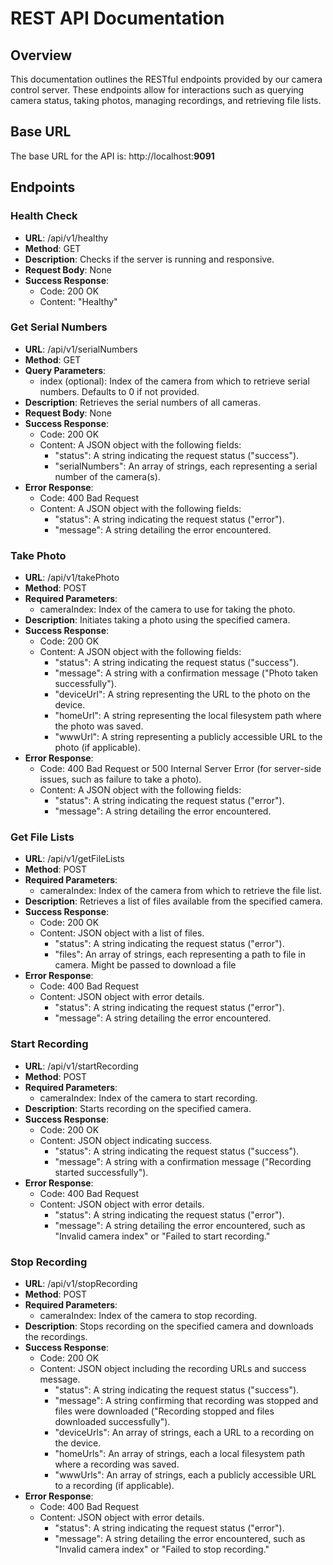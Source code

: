 # REST API Documentation
## Overview
This documentation outlines the RESTful endpoints provided by our camera control server. These endpoints allow for interactions such as querying camera status, taking photos, managing recordings, and retrieving file lists.

## Base URL
The base URL for the API is: http://localhost:**9091**

## Endpoints
### Health Check
- **URL**: /api/v1/healthy
- **Method**: GET
- **Description**: Checks if the server is running and responsive.
- **Request Body**: None
- **Success Response**:
    - Code: 200 OK
    - Content: "Healthy"
### Get Serial Numbers
- **URL**: /api/v1/serialNumbers
- **Method**: GET
- **Query Parameters**:
    - index (optional): Index of the camera from which to retrieve serial numbers. Defaults to 0 if not provided.
- **Description**: Retrieves the serial numbers of all cameras.
- **Request Body**: None
- **Success Response**:
    - Code: 200 OK
    - Content: A JSON object with the following fields:
        - "status": A string indicating the request status ("success").
        - "serialNumbers": An array of strings, each representing a serial number of the camera(s).
- **Error Response**:
    - Code: 400 Bad Request
    - Content: A JSON object with the following fields:
        - "status": A string indicating the request status ("error").
        - "message": A string detailing the error encountered.
### Take Photo
- **URL**: /api/v1/takePhoto
- **Method**: POST
- **Required Parameters**:
    - cameraIndex: Index of the camera to use for taking the photo.
- **Description**: Initiates taking a photo using the specified camera.
- **Success Response**:
    - Code: 200 OK
    - Content: A JSON object with the following fields:
        - "status": A string indicating the request status ("success").
        - "message": A string with a confirmation message ("Photo taken successfully").
        - "deviceUrl": A string representing the URL to the photo on the device.
        - "homeUrl": A string representing the local filesystem path where the photo was saved.
        - "wwwUrl": A string representing a publicly accessible URL to the photo (if applicable).
- **Error Response**:
    - Code: 400 Bad Request or 500 Internal Server Error (for server-side issues, such as failure to take a photo).
    - Content: A JSON object with the following fields:
        - "status": A string indicating the request status ("error").
        - "message": A string detailing the error encountered.
### Get File Lists
- **URL**: /api/v1/getFileLists
- **Method**: POST
- **Required Parameters**:
    - cameraIndex: Index of the camera from which to retrieve the file list.
- **Description**: Retrieves a list of files available from the specified camera.
- **Success Response**:
    - Code: 200 OK
    - Content: JSON object with a list of files.
        - "status": A string indicating the request status ("error").
        - "files": An array of strings, each representing a path to file in camera. Might be passed to download a file
- **Error Response**:
    - Code: 400 Bad Request
    - Content: JSON object with error details.
        - "status": A string indicating the request status ("error").
        - "message": A string detailing the error encountered.
### Start Recording
- **URL**: /api/v1/startRecording
- **Method**: POST
- **Required Parameters**:
    - cameraIndex: Index of the camera to start recording.
- **Description**: Starts recording on the specified camera.
- **Success Response**:
    - Code: 200 OK
    - Content: JSON object indicating success.
        - "status": A string indicating the request status ("success").
        - "message": A string with a confirmation message ("Recording started successfully").
- **Error Response**:
    - Code: 400 Bad Request
    - Content: JSON object with error details.
        - "status": A string indicating the request status ("error").
        - "message": A string detailing the error encountered, such as "Invalid camera index" or "Failed to start recording."
### Stop Recording
- **URL**: /api/v1/stopRecording
- **Method**: POST
- **Required Parameters**:
    - cameraIndex: Index of the camera to stop recording.
- **Description**: Stops recording on the specified camera and downloads the recordings.
- **Success Response**:
    - Code: 200 OK
    - Content: JSON object including the recording URLs and success message.
        - "status": A string indicating the request status ("success").
        - "message": A string confirming that recording was stopped and files were downloaded ("Recording stopped and files downloaded successfully").
        - "deviceUrls": An array of strings, each a URL to a recording on the device.
        - "homeUrls": An array of strings, each a local filesystem path where a recording was saved.
        - "wwwUrls": An array of strings, each a publicly accessible URL to a recording (if applicable).
- **Error Response**:
    - Code: 400 Bad Request
    - Content: JSON object with error details.
        - "status": A string indicating the request status ("error").
        - "message": A string detailing the error encountered, such as "Invalid camera index" or "Failed to stop recording."